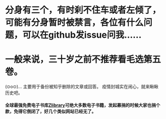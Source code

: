 # 分身有三个，有时刹不住车或者左倾了，可能有分身暂时被禁言，各位有什么问题，可以在github发issue问我……
# 一般来说，三十岁之前不推荐看毛选第五卷。
(⊙o⊙)…
主要用于备份被知乎删除的文章或回答。
疫情封城实在闹心，就来瞅瞅历史吧。

#### 全球最强免费电子书库[Zlibrary](https://z-lib.org)可绝大多数电子书籍，发起募捐的时候大家也捐个款，免得它倒闭了，好几个类似网站已经无了。
